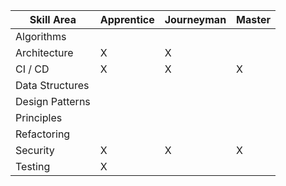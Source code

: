 
| Skill Area      | Apprentice | Journeyman | Master |
| --------------- | ---------- | ---------- | ------ |
| Algorithms      |            |            |        |
| Architecture    | X          | X          |        |
| CI / CD         | X          | X          | X      |
| Data Structures |            |            |        |
| Design Patterns |            |            |        |
| Principles      |            |            |        |
| Refactoring     |            |            |        |
| Security        | X          | X          | X      |
| Testing         | X          |            |        |

